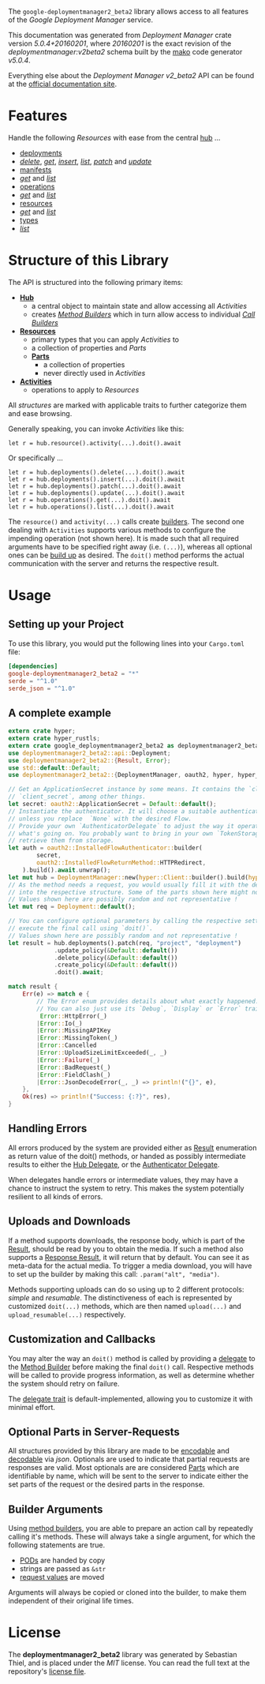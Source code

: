 <!---
DO NOT EDIT !
This file was generated automatically from 'src/generator/templates/api/README.md.mako'
DO NOT EDIT !
-->
The `google-deploymentmanager2_beta2` library allows access to all features of the *Google Deployment Manager* service.

This documentation was generated from *Deployment Manager* crate version *5.0.4+20160201*, where *20160201* is the exact revision of the *deploymentmanager:v2beta2* schema built by the [mako](http://www.makotemplates.org/) code generator *v5.0.4*.

Everything else about the *Deployment Manager* *v2_beta2* API can be found at the
[official documentation site](https://developers.google.com/deployment-manager/).
# Features

Handle the following *Resources* with ease from the central [hub](https://docs.rs/google-deploymentmanager2_beta2/5.0.4+20160201/google_deploymentmanager2_beta2/DeploymentManager) ... 

* [deployments](https://docs.rs/google-deploymentmanager2_beta2/5.0.4+20160201/google_deploymentmanager2_beta2/api::Deployment)
 * [*delete*](https://docs.rs/google-deploymentmanager2_beta2/5.0.4+20160201/google_deploymentmanager2_beta2/api::DeploymentDeleteCall), [*get*](https://docs.rs/google-deploymentmanager2_beta2/5.0.4+20160201/google_deploymentmanager2_beta2/api::DeploymentGetCall), [*insert*](https://docs.rs/google-deploymentmanager2_beta2/5.0.4+20160201/google_deploymentmanager2_beta2/api::DeploymentInsertCall), [*list*](https://docs.rs/google-deploymentmanager2_beta2/5.0.4+20160201/google_deploymentmanager2_beta2/api::DeploymentListCall), [*patch*](https://docs.rs/google-deploymentmanager2_beta2/5.0.4+20160201/google_deploymentmanager2_beta2/api::DeploymentPatchCall) and [*update*](https://docs.rs/google-deploymentmanager2_beta2/5.0.4+20160201/google_deploymentmanager2_beta2/api::DeploymentUpdateCall)
* [manifests](https://docs.rs/google-deploymentmanager2_beta2/5.0.4+20160201/google_deploymentmanager2_beta2/api::Manifest)
 * [*get*](https://docs.rs/google-deploymentmanager2_beta2/5.0.4+20160201/google_deploymentmanager2_beta2/api::ManifestGetCall) and [*list*](https://docs.rs/google-deploymentmanager2_beta2/5.0.4+20160201/google_deploymentmanager2_beta2/api::ManifestListCall)
* [operations](https://docs.rs/google-deploymentmanager2_beta2/5.0.4+20160201/google_deploymentmanager2_beta2/api::Operation)
 * [*get*](https://docs.rs/google-deploymentmanager2_beta2/5.0.4+20160201/google_deploymentmanager2_beta2/api::OperationGetCall) and [*list*](https://docs.rs/google-deploymentmanager2_beta2/5.0.4+20160201/google_deploymentmanager2_beta2/api::OperationListCall)
* [resources](https://docs.rs/google-deploymentmanager2_beta2/5.0.4+20160201/google_deploymentmanager2_beta2/api::Resource)
 * [*get*](https://docs.rs/google-deploymentmanager2_beta2/5.0.4+20160201/google_deploymentmanager2_beta2/api::ResourceGetCall) and [*list*](https://docs.rs/google-deploymentmanager2_beta2/5.0.4+20160201/google_deploymentmanager2_beta2/api::ResourceListCall)
* [types](https://docs.rs/google-deploymentmanager2_beta2/5.0.4+20160201/google_deploymentmanager2_beta2/api::Type)
 * [*list*](https://docs.rs/google-deploymentmanager2_beta2/5.0.4+20160201/google_deploymentmanager2_beta2/api::TypeListCall)




# Structure of this Library

The API is structured into the following primary items:

* **[Hub](https://docs.rs/google-deploymentmanager2_beta2/5.0.4+20160201/google_deploymentmanager2_beta2/DeploymentManager)**
    * a central object to maintain state and allow accessing all *Activities*
    * creates [*Method Builders*](https://docs.rs/google-deploymentmanager2_beta2/5.0.4+20160201/google_deploymentmanager2_beta2/client::MethodsBuilder) which in turn
      allow access to individual [*Call Builders*](https://docs.rs/google-deploymentmanager2_beta2/5.0.4+20160201/google_deploymentmanager2_beta2/client::CallBuilder)
* **[Resources](https://docs.rs/google-deploymentmanager2_beta2/5.0.4+20160201/google_deploymentmanager2_beta2/client::Resource)**
    * primary types that you can apply *Activities* to
    * a collection of properties and *Parts*
    * **[Parts](https://docs.rs/google-deploymentmanager2_beta2/5.0.4+20160201/google_deploymentmanager2_beta2/client::Part)**
        * a collection of properties
        * never directly used in *Activities*
* **[Activities](https://docs.rs/google-deploymentmanager2_beta2/5.0.4+20160201/google_deploymentmanager2_beta2/client::CallBuilder)**
    * operations to apply to *Resources*

All *structures* are marked with applicable traits to further categorize them and ease browsing.

Generally speaking, you can invoke *Activities* like this:

```Rust,ignore
let r = hub.resource().activity(...).doit().await
```

Or specifically ...

```ignore
let r = hub.deployments().delete(...).doit().await
let r = hub.deployments().insert(...).doit().await
let r = hub.deployments().patch(...).doit().await
let r = hub.deployments().update(...).doit().await
let r = hub.operations().get(...).doit().await
let r = hub.operations().list(...).doit().await
```

The `resource()` and `activity(...)` calls create [builders][builder-pattern]. The second one dealing with `Activities` 
supports various methods to configure the impending operation (not shown here). It is made such that all required arguments have to be 
specified right away (i.e. `(...)`), whereas all optional ones can be [build up][builder-pattern] as desired.
The `doit()` method performs the actual communication with the server and returns the respective result.

# Usage

## Setting up your Project

To use this library, you would put the following lines into your `Cargo.toml` file:

```toml
[dependencies]
google-deploymentmanager2_beta2 = "*"
serde = "^1.0"
serde_json = "^1.0"
```

## A complete example

```Rust
extern crate hyper;
extern crate hyper_rustls;
extern crate google_deploymentmanager2_beta2 as deploymentmanager2_beta2;
use deploymentmanager2_beta2::api::Deployment;
use deploymentmanager2_beta2::{Result, Error};
use std::default::Default;
use deploymentmanager2_beta2::{DeploymentManager, oauth2, hyper, hyper_rustls, chrono, FieldMask};

// Get an ApplicationSecret instance by some means. It contains the `client_id` and 
// `client_secret`, among other things.
let secret: oauth2::ApplicationSecret = Default::default();
// Instantiate the authenticator. It will choose a suitable authentication flow for you, 
// unless you replace  `None` with the desired Flow.
// Provide your own `AuthenticatorDelegate` to adjust the way it operates and get feedback about 
// what's going on. You probably want to bring in your own `TokenStorage` to persist tokens and
// retrieve them from storage.
let auth = oauth2::InstalledFlowAuthenticator::builder(
        secret,
        oauth2::InstalledFlowReturnMethod::HTTPRedirect,
    ).build().await.unwrap();
let mut hub = DeploymentManager::new(hyper::Client::builder().build(hyper_rustls::HttpsConnectorBuilder::new().with_native_roots().https_or_http().enable_http1().build()), auth);
// As the method needs a request, you would usually fill it with the desired information
// into the respective structure. Some of the parts shown here might not be applicable !
// Values shown here are possibly random and not representative !
let mut req = Deployment::default();

// You can configure optional parameters by calling the respective setters at will, and
// execute the final call using `doit()`.
// Values shown here are possibly random and not representative !
let result = hub.deployments().patch(req, "project", "deployment")
             .update_policy(&Default::default())
             .delete_policy(&Default::default())
             .create_policy(&Default::default())
             .doit().await;

match result {
    Err(e) => match e {
        // The Error enum provides details about what exactly happened.
        // You can also just use its `Debug`, `Display` or `Error` traits
         Error::HttpError(_)
        |Error::Io(_)
        |Error::MissingAPIKey
        |Error::MissingToken(_)
        |Error::Cancelled
        |Error::UploadSizeLimitExceeded(_, _)
        |Error::Failure(_)
        |Error::BadRequest(_)
        |Error::FieldClash(_)
        |Error::JsonDecodeError(_, _) => println!("{}", e),
    },
    Ok(res) => println!("Success: {:?}", res),
}

```
## Handling Errors

All errors produced by the system are provided either as [Result](https://docs.rs/google-deploymentmanager2_beta2/5.0.4+20160201/google_deploymentmanager2_beta2/client::Result) enumeration as return value of
the doit() methods, or handed as possibly intermediate results to either the 
[Hub Delegate](https://docs.rs/google-deploymentmanager2_beta2/5.0.4+20160201/google_deploymentmanager2_beta2/client::Delegate), or the [Authenticator Delegate](https://docs.rs/yup-oauth2/*/yup_oauth2/trait.AuthenticatorDelegate.html).

When delegates handle errors or intermediate values, they may have a chance to instruct the system to retry. This 
makes the system potentially resilient to all kinds of errors.

## Uploads and Downloads
If a method supports downloads, the response body, which is part of the [Result](https://docs.rs/google-deploymentmanager2_beta2/5.0.4+20160201/google_deploymentmanager2_beta2/client::Result), should be
read by you to obtain the media.
If such a method also supports a [Response Result](https://docs.rs/google-deploymentmanager2_beta2/5.0.4+20160201/google_deploymentmanager2_beta2/client::ResponseResult), it will return that by default.
You can see it as meta-data for the actual media. To trigger a media download, you will have to set up the builder by making
this call: `.param("alt", "media")`.

Methods supporting uploads can do so using up to 2 different protocols: 
*simple* and *resumable*. The distinctiveness of each is represented by customized 
`doit(...)` methods, which are then named `upload(...)` and `upload_resumable(...)` respectively.

## Customization and Callbacks

You may alter the way an `doit()` method is called by providing a [delegate](https://docs.rs/google-deploymentmanager2_beta2/5.0.4+20160201/google_deploymentmanager2_beta2/client::Delegate) to the 
[Method Builder](https://docs.rs/google-deploymentmanager2_beta2/5.0.4+20160201/google_deploymentmanager2_beta2/client::CallBuilder) before making the final `doit()` call. 
Respective methods will be called to provide progress information, as well as determine whether the system should 
retry on failure.

The [delegate trait](https://docs.rs/google-deploymentmanager2_beta2/5.0.4+20160201/google_deploymentmanager2_beta2/client::Delegate) is default-implemented, allowing you to customize it with minimal effort.

## Optional Parts in Server-Requests

All structures provided by this library are made to be [encodable](https://docs.rs/google-deploymentmanager2_beta2/5.0.4+20160201/google_deploymentmanager2_beta2/client::RequestValue) and 
[decodable](https://docs.rs/google-deploymentmanager2_beta2/5.0.4+20160201/google_deploymentmanager2_beta2/client::ResponseResult) via *json*. Optionals are used to indicate that partial requests are responses 
are valid.
Most optionals are are considered [Parts](https://docs.rs/google-deploymentmanager2_beta2/5.0.4+20160201/google_deploymentmanager2_beta2/client::Part) which are identifiable by name, which will be sent to 
the server to indicate either the set parts of the request or the desired parts in the response.

## Builder Arguments

Using [method builders](https://docs.rs/google-deploymentmanager2_beta2/5.0.4+20160201/google_deploymentmanager2_beta2/client::CallBuilder), you are able to prepare an action call by repeatedly calling it's methods.
These will always take a single argument, for which the following statements are true.

* [PODs][wiki-pod] are handed by copy
* strings are passed as `&str`
* [request values](https://docs.rs/google-deploymentmanager2_beta2/5.0.4+20160201/google_deploymentmanager2_beta2/client::RequestValue) are moved

Arguments will always be copied or cloned into the builder, to make them independent of their original life times.

[wiki-pod]: http://en.wikipedia.org/wiki/Plain_old_data_structure
[builder-pattern]: http://en.wikipedia.org/wiki/Builder_pattern
[google-go-api]: https://github.com/google/google-api-go-client

# License
The **deploymentmanager2_beta2** library was generated by Sebastian Thiel, and is placed 
under the *MIT* license.
You can read the full text at the repository's [license file][repo-license].

[repo-license]: https://github.com/Byron/google-apis-rsblob/main/LICENSE.md

